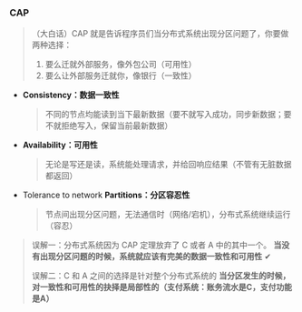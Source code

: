 ### CAP

> （大白话）CAP 就是告诉程序员们当分布式系统出现分区问题了，你要做两种选择：
>
> 1. 要么迁就外部服务，像外包公司（可用性）
> 2. 要么让外部服务迁就你，像银行（一致性）

+ **Consistency：数据一致性**

  > 不同的节点均能读到当下最新数据（要不就写入成功，同步新数据；要不就拒绝写入，保留当前最新数据）

+ **Availability：可用性**

  > 无论是写还是读，系统能处理请求，并给回响应结果（不管有无脏数据都返回）

+ Tolerance to network **Partitions：分区容忍性**

  > 节点间出现分区问题，无法通信时（网络/宕机），分布式系统继续运行（容忍）

> 误解一：分布式系统因为 CAP 定理放弃了 C 或者 A 中的其中一个。
> 			   **当没有出现分区问题的时候，系统就应该有完美的数据一致性和可用性** ✔
>
> 误解二：C 和 A 之间的选择是针对整个分布式系统的
>               **当分区发生的时候，对一致性和可用性的抉择是局部性的（支付系统：账务流水是C，支付功能是A）**
